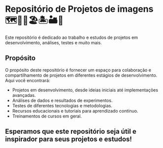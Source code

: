# Repositório de Projetos de imagens 🗺️🗽🗼🏖️🏝️🏜️🏪 

Este repositório é dedicado ao trabalho e estudos de projetos em desenvolvimento, análises, testes e muito mais.

## Propósito

O propósito deste repositório é fornecer um espaço para colaboração e compartilhamento de projetos em diferentes estágios de desenvolvimento. Aqui você encontrará:

- Projetos em desenvolvimento, desde ideias iniciais até implementações avançadas.
- Análises de dados e resultados de experimentos.
- Testes de diferentes tecnologias e metodologias.
- Recursos educacionais e tutoriais para aprendizado contínuo.
- Treinamentos de cursos em geral.

## Esperamos que este repositório seja útil e inspirador para seus projetos e estudos!
